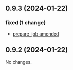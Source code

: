 ## 0.9.3 (2024-01-22)

### fixed (1 change)

- [prepare_job amended](thomas/cpm-downloader@59151ceb06f128205dbd198ef23d4c43bfab3782)

## 0.9.2 (2024-01-22)

No changes.
